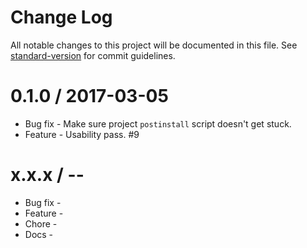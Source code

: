 # Change Log

All notable changes to this project will be documented in this file. See [standard-version](https://github.com/conventional-changelog/standard-version) for commit guidelines.

0.1.0 / 2017-03-05
==================

  * Bug fix - Make sure project `postinstall` script doesn't get stuck.
  * Feature - Usability pass. #9

x.x.x / <year>-<month>-<day>
==================

  * Bug fix -
  * Feature -
  * Chore -
  * Docs -
